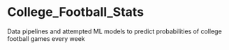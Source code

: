 # College_Football_Stats

Data pipelines and attempted ML models to predict probabilities of college football games every week
